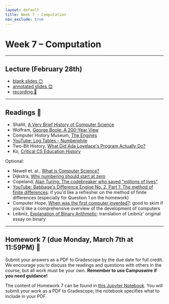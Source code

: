 ```yaml
---
layout: default
title: Week 7 – Computation
nav_exclude: true
---
```


<script src="https://cdn.mathjax.org/mathjax/latest/MathJax.js?config=TeX-AMS-MML_HTMLorMML" type="text/javascript"></script>

# Week 7 – Computation

---

## Lecture (February 28th)

- [blank slides 😶](../../slides/lec07.pdf)
- [annotated slides 😊](../../slides/lec07-annotated.pdf)
- [recording 🎥](https://youtu.be/79WLNeJtWlw)

---

## Readings 📖

- Shallit, [A Very Brief History of Computer Science](https://cs.uwaterloo.ca/~shallit/Courses/134/history.html)
- Wolfram, [George Boole: A 200-Year View](https://writings.stephenwolfram.com/2015/11/george-boole-a-200-year-view/)
- Computer History Museum, [The Engines](https://www.computerhistory.org/babbage/engines/)
- [YouTube: Log Tables - Numberphile](https://www.youtube.com/watch?v=VRzH4xB0GdM)
- Two-Bit History, [What Did Ada Lovelace's Program Actually Do?](https://twobithistory.org/2018/08/18/ada-lovelace-note-g.html)
- Ko, [Critical CS Education History](https://criticallyconsciouscomputing.org/history)

Optional:
- Newell et. al., [What is Computer Science?](https://www.cs.cmu.edu/~choset/whatiscs.html)
- Dijkstra, [Why numbering should start at zero](https://www.cs.utexas.edu/users/EWD/transcriptions/EWD08xx/EWD831.html)
- Copeland, [Alan Turing: The codebreaker who saved "millions of lives"](https://www.bbc.com/news/technology-18419691)
- [YouTube: Babbage's Difference Engine No. 2, Part 1: The method of finite differences](https://www.youtube.com/watch?v=PFMBU17eo_4): if you'd like a refresher on the method of finite differences (especially for Question 1 on the homework)
- Computer Hope, [When was the first computer invented?](https://www.computerhope.com/issues/ch000984.htm): good to skim if you'd like a comprehensive overview of the development of computers
- Leibniz, [Explanation of Binary Arithmetic](http://www.leibniz-translations.com/binary.htm): translation of Leibniz' original essay on binary


---

## Homework 7 (due Monday, March 7th at 11:59PM) 📝

Submit your answers as a PDF to Gradescope by the due date for full credit. We encourage you to discuss the readings and questions with others in the course, but all work must be your own. **Remember to use Campuswire if you need guidance!**

The content of Homework 7 can be found in [this Jupyter Notebook](http://datahub.ucsd.edu/user-redirect/git-sync?repo=https://github.com/dsc-courses/dsc90-2022-wi&subPath=homework/hw07/hw07-student.ipynb). You will submit your work as a PDF to Gradescope; the notebook specifies what to include in your PDF.